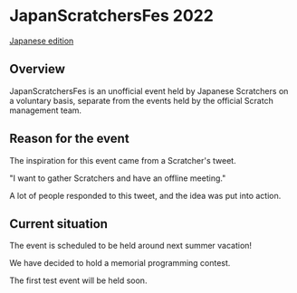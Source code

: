 # JapanScratchersFes 2022
[Japanese edition](Japanese.md)

## Overview
JapanScratchersFes is an unofficial event held by Japanese Scratchers on a voluntary basis, separate from the events held by the official Scratch management team.

## Reason for the event
The inspiration for this event came from a Scratcher's tweet.

"I want to gather Scratchers and have an offline meeting."

A lot of people responded to this tweet, and the idea was put into action.

## Current situation
The event is scheduled to be held around next summer vacation!

We have decided to hold a memorial programming contest.

The first test event will be held soon.
